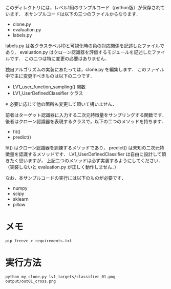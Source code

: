 このディレクトリには，レベル1用のサンプルコード（python版）が保存されています．
本サンプルコードは以下の三つのファイルからなります．

 - clone.py
 - evaluation.py
 - labels.py

labels.py は各クラスラベルIDと可視化時の色の対応関係を記述したファイルであり，
evaluation.py はクローン認識器を評価するモジュールを記述したファイルです．
この二つは特に変更の必要はありません．

独自アルゴリズムの実装にあたっては，clone.py を編集します．
このファイル中で主に変更すべきものは以下の二つです．

 - LV1_user_function_sampling() 関数
 - LV1_UserDefinedClassifier クラス

 ※ 必要に応じて他の箇所も変更して頂いて構いません．

前者はターゲット認識器に入力する二次元特徴量をサンプリングする関数です．
後者はクローン認識器を表現するクラスで，以下の二つのメソッドを持ちます．

 - fit()
 - predict()

fit() はクローン認識器を訓練するメソッドであり，
predict() は未知の二次元特徴量を認識するメソッドです．
LV1_UserDefinedClassifier は自由に設計して頂きたく思いますが，
上記二つのメソッドは必ず実装するようにしてください．
（実装しないと evaluation.py が正しく動作しません．）

なお，本サンプルコードの実行には以下のものが必要です．

 - numpy
 - scipy
 - sklearn
 - pillow


# メモ

```
pip freeze > requirements.txt
```

# 実行方法

```
python my_clone.py lv1_targets/classifier_01.png output/out01_cross.png
```


